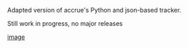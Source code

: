 Adapted version of accrue's Python and json-based tracker.

Still work in progress, no major releases

[image](https://i.imgur.com/Z3LJMVT.png)